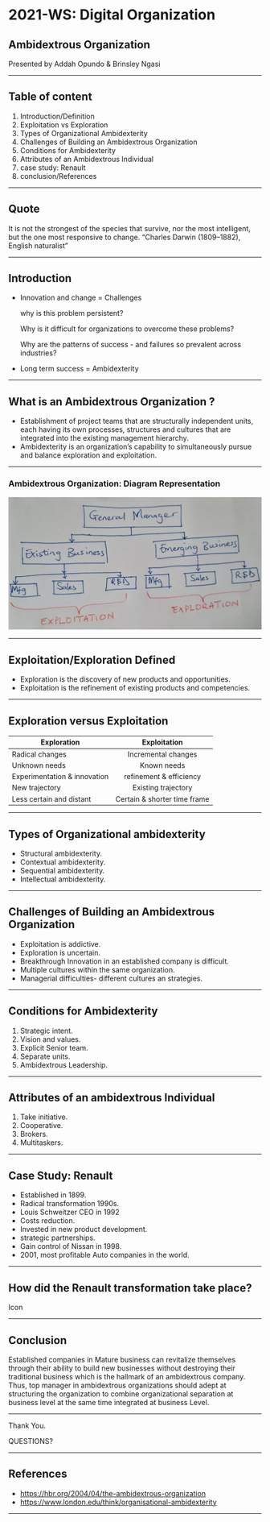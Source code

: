 # 2021-WS: Digital Organization

## Ambidextrous Organization

Presented by  Addah Opundo & Brinsley Ngasi

---

## Table of content

1. Introduction/Definition
1. Exploitation vs Exploration
1. Types of Organizational Ambidexterity
1. Challenges of Building an Ambidextrous Organization
1. Conditions for Ambidexterity
1. Attributes of an Ambidextrous Individual
1. case study: Renault
1. conclusion/References

---

## Quote

It is not the strongest of the species that survive, nor the most intelligent, but the one most responsive to change.
		“Charles Darwin (1809–1882), English naturalist”

---

## Introduction

- Innovation and change = Challenges

    why is this problem persistent?

     Why is it difficult for organizations to overcome these problems?

     Why are the patterns of success - and failures so prevalent across industries?

- Long term success = Ambidexterity

---

## What is an Ambidextrous Organization ?

- Establishment of project teams that are structurally independent units, each having its own processes, structures and cultures that are integrated into the existing management hierarchy.
- Ambidexterity is an organization’s capability to simultaneously pursue and balance exploration and exploitation.

---

### Ambidextrous Organization: Diagram Representation

![Diagram](ExploitationVsExploration.jpg)

---

## Exploitation/Exploration Defined

- Exploration is the discovery of new products and opportunities.
- Exploitation is the refinement of existing products and competencies.

---

## Exploration versus Exploitation

Exploration         | Exploitation     |
| -------------     |:----------------:|
| Radical changes   | Incremental changes   |
| Unknown needs     | Known needs         |
| Experimentation & innovation | refinement & efficiency |
| New trajectory | Existing trajectory     |
| Less certain and distant | Certain & shorter time frame|

---

## Types of Organizational ambidexterity

- Structural ambidexterity.
- Contextual ambidexterity.
- Sequential ambidexterity.
- Intellectual ambidexterity.

---

## Challenges of Building an Ambidextrous Organization

- Exploitation is addictive.
- Exploration is uncertain.
- Breakthrough Innovation in an established company is difficult.
- Multiple cultures within the same organization.
- Managerial difficulties- different cultures an strategies.

---

## Conditions for Ambidexterity

1. Strategic intent.
1. Vision and values.
1. Explicit Senior team.
1. Separate units.
1. Ambidextrous Leadership.

---

## Attributes of an ambidextrous Individual

1. Take initiative.
1. Cooperative.
1. Brokers.
1. Multitaskers.

---

## Case Study: Renault

- Established in 1899.
- Radical transformation 1990s.
- Louis Schweitzer CEO in 1992
- Costs reduction.
- Invested in new product development.
- strategic partnerships.
- Gain control of Nissan in 1998.
- 2001, most profitable Auto companies in the world.

---

## How did the Renault transformation take place?

Icon

---

## Conclusion

Established companies in Mature business can revitalize themselves through their ability to build new businesses without destroying their traditional business which is the hallmark of an ambidextrous company. Thus, top manager in ambidextrous organizations should adept at structuring the organization to combine organizational separation at business level at the same time integrated at business Level.

---
Thank You.

QUESTIONS?

---
## References

- https://hbr.org/2004/04/the-ambidextrous-organization
- https://www.london.edu/think/organisational-ambidexterity


---
